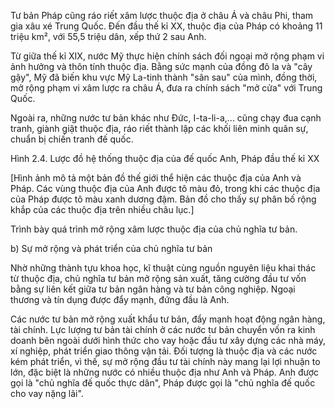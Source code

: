 Tư bản Pháp cũng ráo riết xâm lược thuộc địa ở châu Á và châu Phi, tham gia xâu xé Trung Quốc. Đến đầu thế kỉ XX, thuộc địa của Pháp có khoảng 11 triệu km², với 55,5 triệu dân, xếp thứ 2 sau Anh.

Từ giữa thế kỉ XIX, nước Mỹ thực hiện chính sách đối ngoại mở rộng phạm vi ảnh hưởng và thôn tính thuộc địa. Bằng sức mạnh của đồng đô la và "cây gậy", Mỹ đã biến khu vực Mỹ La-tinh thành "sân sau" của mình, đồng thời, mở rộng phạm vi xâm lược ra châu Á, đưa ra chính sách "mở cửa" với Trung Quốc.

Ngoài ra, những nước tư bản khác như Đức, I-ta-li-a,... cũng chạy đua cạnh tranh, giành giật thuộc địa, ráo riết thành lập các khối liên minh quân sự, chuẩn bị chiến tranh đế quốc.

Hình 2.4. Lược đồ hệ thống thuộc địa của đế quốc Anh, Pháp đầu thế kỉ XX

[Hình ảnh mô tả một bản đồ thế giới thể hiện các thuộc địa của Anh và Pháp. Các vùng thuộc địa của Anh được tô màu đỏ, trong khi các thuộc địa của Pháp được tô màu xanh dương đậm. Bản đồ cho thấy sự phân bố rộng khắp của các thuộc địa trên nhiều châu lục.]

Trình bày quá trình mở rộng xâm lược thuộc địa của chủ nghĩa tư bản.

b) Sự mở rộng và phát triển của chủ nghĩa tư bản

Nhờ những thành tựu khoa học, kĩ thuật cùng nguồn nguyên liệu khai thác từ thuộc địa, chủ nghĩa tư bản mở rộng sản xuất, tăng cường đầu tư vốn bằng sự liên kết giữa tư bản ngân hàng và tư bản công nghiệp. Ngoại thương và tín dụng được đẩy mạnh, đứng đầu là Anh.

Các nước tư bản mở rộng xuất khẩu tư bản, đẩy mạnh hoạt động ngân hàng, tài chính. Lực lượng tư bản tài chính ở các nước tư bản chuyển vốn ra kinh doanh bên ngoài dưới hình thức cho vay hoặc đầu tư xây dựng các nhà máy, xí nghiệp, phát triển giao thông vận tải. Đối tượng là thuộc địa và các nước kém phát triển, vì thế, sự mở rộng đầu tư tài chính này mang lại lợi nhuận to lớn, đặc biệt là những nước có nhiều thuộc địa như Anh và Pháp. Anh được gọi là "chủ nghĩa đế quốc thực dân", Pháp được gọi là "chủ nghĩa đế quốc cho vay nặng lãi".
